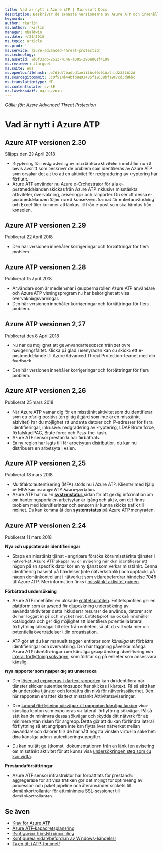 ```yaml
---
title: Vad är nytt i Azure ATP | Microsoft Docs
description: Beskriver de senaste versionerna av Azure ATP och innehåller information om vad är nytt i varje version.
keywords: ''
author: rkarlin
ms.author: rkarlin
manager: mbaldwin
ms.date: 4/29/2018
ms.topic: article
ms.prod: ''
ms.service: azure-advanced-threat-protection
ms.technology: ''
ms.assetid: 7d0f33db-2513-4146-a395-290e001f4199
ms.reviewer: itargoet
ms.suite: ems
ms.openlocfilehash: de761df3badbd1ae1118c96d018a24dd22318328
ms.sourcegitcommit: 5c0f914b44bfb8e03485f12658bfa9a7cd3d8bbc
ms.translationtype: MT
ms.contentlocale: sv-SE
ms.lasthandoff: 04/30/2018
---
```

*Gäller för: Azure Advanced Threat Protection*


# <a name="whats-new-in-azure-atp"></a>Vad är nytt i Azure ATP 



## <a name="azure-atp-release-230"></a>Azure ATP versionen 2.30

Släpps den 29 April 2018
 
- Kryptering för nedgradering av misstänkta aktiviteter innehåller nu ett bevis avsnitt som beskriver de problem som identifieras av Azure ATP som orsakar det att tro att en aktivitet för nedgradering av kryptering har förflutit. 
-   Azure ATP använder nu Azure e-Orchestrator för alla e-postmeddelanden skickas från Azure ATP inklusive misstänkta aktiviteter, övervakning, aviseringar och rapporter. Du ser att dessa e-postmeddelanden följer nu ett konsekvent format för enkel användning och Excel-filer kommer att länkas till från e-post som ska hämtas från konsolen.
 
 

## <a name="azure-atp-release-229"></a>Azure ATP versionen 2.29

Publicerat 22 April 2018
 
- Den här versionen innehåller korrigeringar och förbättringar för flera problem. 
 
 
## <a name="azure-atp-release-228"></a>Azure ATP versionen 2.28

Publicerat 15 April 2018
 
-   Användare som är medlemmar i grupperna rollen Azure ATP användare och Azure ATP visningsprogram nu har behörighet att visa övervakningsvarningar.
- Den här versionen innehåller korrigeringar och förbättringar för flera problem. 


## <a name="azure-atp-release-227"></a>Azure ATP versionen 2,27

Publicerat den 8 April 2018

- Nu har du möjlighet att ge Användarfeedback från det övre navigeringsfältet. Klicka på glad i menyraden kan du skicka ett e-postmeddelande till Azure Advanced Threat Protection-teamet med din feedback.

- Den här versionen innehåller korrigeringar och förbättringar för flera problem. 
 

## <a name="azure-atp-release-226"></a>Azure ATP versionen 2,26

Publicerat 25 mars 2018

- När Azure ATP varnar dig för en misstänkt aktivitet som du identifierar som ett ofarlig positivt (en giltig åtgärd som inte är en misstänkt aktivitet) har du möjlighet att undanta datorer och IP-adresser för flera identifieringar, inklusive: nedgradering av kryptering, LDAP Brute force, förfalskad PAC, Brute force och Pass-the-hash.
-   Azure ATP sensor prestanda har förbättrats.
-   En ny region har lagts till för arbetsytan distribution, du kan nu distribuera en arbetsyta i Asien. 


## <a name="azure-atp-release-225"></a>Azure ATP versionen 2,25

Publicerat 18 mars 2018

- Multifaktorautentisering (MFA) stöds nu i Azure ATP. Klienter med hjälp av MFA kan nu ange ATP Azure-portalen.
- Azure ATP har nu en [ **systemstatus** ](https://health.atp.azure.com/) sidan för att ge dig information om om hanteringsportalen arbetsytan är igång och aktiv, om det finns problem med identifieringar och sensorn är kunna skicka trafik till molnet. Du kan komma åt den **systemstatus** på Azure ATP menyraden.


## <a name="azure-atp-release-224"></a>Azure ATP versionen 2.24

Publicerat 11 mars 2018

**Nya och uppdaterade identifieringar**
  - Skapa en misstänkt tjänst – angripare försöka köra misstänkta tjänster i nätverket. Azure ATP skapar nu en avisering när den identifierar att någon på en specifik dator kör en ny tjänst som verkar misstänkt. Denna identifiering baserat på händelser (inte nätverkstrafik) och upptäcks på någon domänkontrollant i nätverket som vidarebefordrar händelse 7045 till Azure ATP. Mer information finns i [misstänkt aktivitet guiden](suspicious-activity-guide.md).

**Förbättrad undersökning**
  - Azure ATP innehåller en utökade [entitetsprofilen](entity-profiles.md). Entitetsprofilen ger en plattform som är avsedd för djupdykning undersökning av användaraktiviteter detta inkluderar resurser de använde, datorer som de har loggat in på och mycket mer. Entitetsprofilen också innehåller katalogdata och ger dig möjlighet att identifiera potentiella lateral förflyttning sökvägar till eller från enheten, så att du vill veta mer om potentiella överträdelser i din organisation.

  - ATP gör att du kan manuellt taggen entiteter som *känsliga* att förbättra identifieringar och övervakning. Den här taggning påverkar många Azure ATP identifieringar som känsliga grupp ändring identifiering och [lateral förflyttning sökvägen](use-case-lateral-movement-path.md), som förlitar sig på enheter som anses vara känslig.

**Nya rapporter som hjälper dig att undersöka**
  - Den [lösenord exponeras i klartext rapporten](reports.md) kan du identifiera när tjänster skickar autentiseringsuppgifter skickas i klartext. På så sätt kan du undersöka tjänster och förbättra din nivå för nätverkssäkerhet. Den här rapporten ersätter klartext misstänkt Aktivitetsaviseringar.
  - Den [Lateral förflyttning sökvägar till rapporten känsliga konton](reports.md) visar känsliga konton som exponeras via lateral förflyttning sökvägar. På så sätt kan du minimera dessa sökvägar och skydda ditt nätverk för att minimera ytan risken för angrepp. Detta gör att du kan förhindra lateral förflyttning så att angripare inte kan flytta över nätverket mellan användare och datorer tills de har nått högsta vinsten virtuella säkerhet: dina känsliga admin-autentiseringsuppgifter.

- Du kan nu lätt ge åtkomst i dokumentationen från en länk i en avisering om misstänkt aktivitet för att kunna visa [undersökningen steg som du kan vidta](suspicious-activity-guide.md). 

**Prestandaförbättringar**
 -  Azure ATP sensor infrastruktur har förbättrats för prestanda: aggregerade för att visa trafiken gör det möjligt för optimering av processor- och paket pipeline och återanvänder sockets till domänkontrollanter för att minimera SSL-sessioner till domänkontrollanten.

## <a name="see-also"></a>Se även
- [Krav för Azure ATP](atp-prerequisites.md)
- [Azure ATP-kapacitetsplanering](atp-capacity-planning.md)
- [Konfigurera händelseinsamling](configure-event-collection.md)
- [Konfigurera vidarebefordran av Windows-händelser](configure-event-forwarding.md#configuring-windows-event-forwarding)
- [Ta en titt i ATP-forumet!](https://aka.ms/azureatpcommunity)